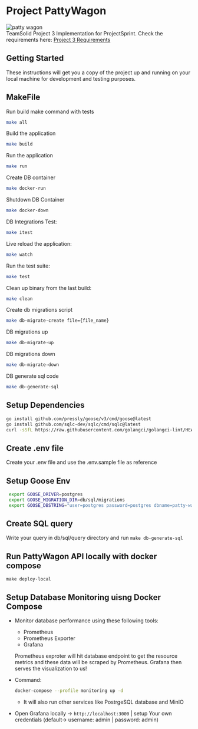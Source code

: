 # Project PattyWagon
![patty wagon](https://i.redd.it/n5vchraxh5j91.jpg) <br/>
TeamSolid Project 3 Implementation for ProjectSprint. Check the requirements here: [Project 3 Requirements](https://app.capacities.io/home/9253bb68-e94b-4d05-936b-389bdedc5a0d)

## Getting Started

These instructions will get you a copy of the project up and running on your local machine for development and testing purposes.

## MakeFile

Run build make command with tests

```bash
make all
```

Build the application

```bash
make build
```

Run the application

```bash
make run
```

Create DB container

```bash
make docker-run
```

Shutdown DB Container

```bash
make docker-down
```

DB Integrations Test:

```bash
make itest
```

Live reload the application:

```bash
make watch
```

Run the test suite:

```bash
make test
```

Clean up binary from the last build:

```bash
make clean
```

Create db migrations script

```bash
make db-migrate-create file={file_name}
```

DB migrations up

```bash
make db-migrate-up
```

DB migrations down

```bash
make db-migrate-down
```

DB generate sql code

```bash
make db-generate-sql
```

## Setup Dependencies

```bash
go install github.com/pressly/goose/v3/cmd/goose@latest
go install github.com/sqlc-dev/sqlc/cmd/sqlc@latest
curl -sSfL https://raw.githubusercontent.com/golangci/golangci-lint/HEAD/install.sh | sh -s -- -b $(go env GOPATH)/bin v2.4.0
```

## Create .env file

Create your .env file and use the .env.sample file as reference

## Setup Goose Env

```bash
 export GOOSE_DRIVER=postgres
 export GOOSE_MIGRATION_DIR=db/sql/migrations
 export GOOSE_DBSTRING="user=postgres password=postgres dbname=patty-wagon-dev host=localhost port=5432 sslmode=disable"
```

## Create SQL query

Write your query in db/sql/query directory and run `make db-generate-sql`

## Run PattyWagon API locally with docker compose 
```
make deploy-local
```

## Setup Database Monitoring uisng Docker Compose
- Monitor database performance using these following tools:
  - Prometheus
  - Prometheus Exporter
  - Grafana

  Prometheus exproter will hit database endpoint to get the resource metrics and these data will be scraped by Prometheus. Grafana then serves the visualization to us!
- Command:
  ```bash
  docker-compose --profile monitoring up -d
  ```
  * It will also run other services like PostrgeSQL database and MinIO

- Open Grafana locally -> `http://localhost:3000`
  | setup Your own credentials (default-> username: admin | password: admin)
